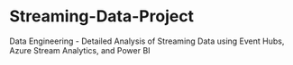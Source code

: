 # Streaming-Data-Project
Data Engineering - Detailed Analysis of Streaming Data using Event Hubs, Azure Stream Analytics, and Power BI
